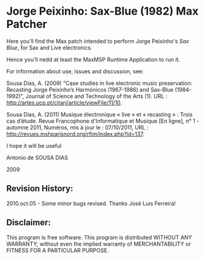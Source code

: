 # Jorge Peixinho: Sax-Blue (1982) Max Patcher


Here you'll find the Max patch intended to perform Jorge Peixinho's _Sax Blue_, for Sax and Live electronics.

Hence you'll nedd at least the MaxMSP Runtime Application to run it.

For information about use, issues and discussion, see:

Sousa Dias, A. (2009) "Case studies in live electronic music preservation: Recasting Jorge Peixinho’s Harmónicos (1967-1986) and Sax-Blue (1984-1992)", Journal of Science and Technology of the Arts (1).  URL : http://artes.ucp.pt/citarj/article/viewFile/11/10.

Sousa Dias, A. (2011) Musique électronique « live » et « recasting » :
Trois cas d’étude. Revue Francophone d'Informatique et Musique [En ligne], n° 1 - automne 2011, Numéros, mis à  jour le : 07/10/2011, URL : http://revues.mshparisnord.org/rfim/index.php?id=137.


I hope it will be useful

Antonio de SOUSA DIAS

2009


## Revision History:
2010.oct.05 - Some minor bugs revised. Thanks José Luis Ferreira!

## Disclaimer:
This program is free software.
This program is distributed WITHOUT ANY WARRANTY; without even the implied warranty of MERCHANTABILITY or FITNESS FOR A PARTICULAR PURPOSE.
